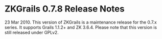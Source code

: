 # ZKGrails 0.7.8 Release Notes #

23 Mar 2010. This version of ZKGrails is a maintenance release for the 0.7.x series. It supports Grails 1.1.2+ and ZK 3.6.4. Please note that this version is still released under GPLv2.